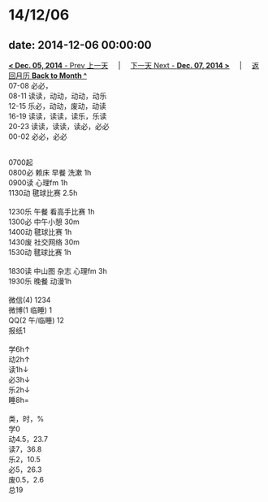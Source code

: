 # 14/12/06

date: 2014-12-06 00:00:00
---
[**< Dec. 05, 2014** - Prev 上一天](/lifelogs/2014/12/d05.html) &nbsp; &nbsp; | &nbsp; &nbsp; [下一天 Next - **Dec. 07, 2014 >**](/lifelogs/2014/12/d07.html) &nbsp; &nbsp; |  &nbsp; &nbsp; [返回月历 **Back to Month ^**](/lifelogs/2014/12/index.html)
<br/>07-08 必必，<br/>08-11 读读，动动，动动，动乐<br/>12-15 乐必，动动，废动，动读<br/>16-19 读读，读读，读乐，乐读<br/>20-23 读读，读读，读必，必必<br/>00-02 必必，必必<div><br/></div>0700起<br/>0800必 赖床 早餐 洗漱 1h<br/>0900读 心理fm 1h<br/>1130动 毽球比赛 2.5h<div><br/></div>1230乐 午餐 看高手比赛 1h<br/>1300必 中午小憩 30m<br/>1400动 毽球比赛 1h<br/>1430废 社交网络 30m<br/>1530动 毽球比赛 1h<div><br/></div>1830读 中山图 杂志 心理fm 3h<br/>1930乐 晚餐 动漫1h<div><br/></div>微信(4) 1234<br/>微博(1 临睡) 1<br/>QQ(2 午/临睡) 12<br/>报纸1<div><br/></div>学6h↑<br/>动2h↑<br/>读1h↓<br/>必3h↓<br/>乐2h↓<br/>睡8h=<div><br/></div>类，时，%<br/>学0<br/>动4.5，23.7<br/>读7，36.8<br/>乐2，10.5<br/>必5，26.3<br/>废0.5，2.6<br/>总19</div>
